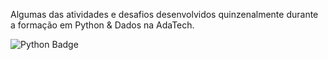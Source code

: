 Algumas das atividades e desafios desenvolvidos quinzenalmente durante a formação em Python & Dados na AdaTech.

<div id="badges">
    <img src="https://img.shields.io/badge/Python-3776AB.svg?style=for-the-badge&logo=Python&logoColor=white" alt="Python Badge"/>
  </a>
  </div>
